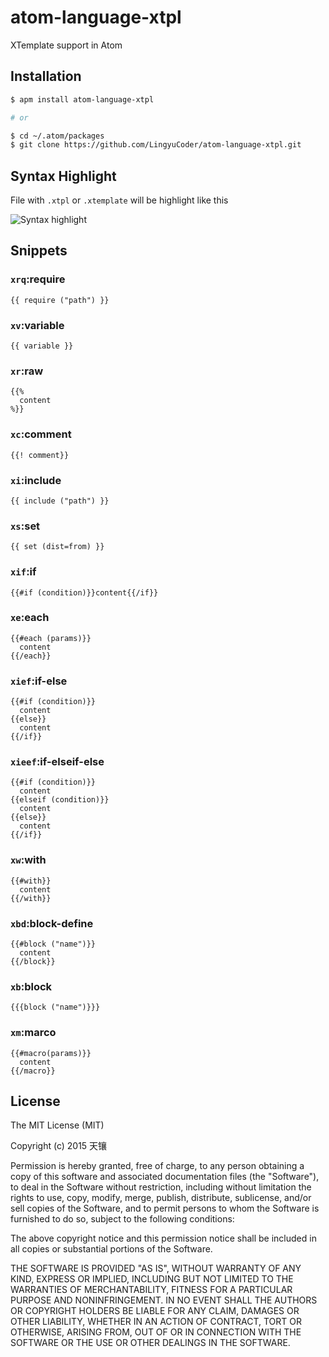 # atom-language-xtpl

XTemplate support in Atom

## Installation

```bash
$ apm install atom-language-xtpl

# or

$ cd ~/.atom/packages
$ git clone https://github.com/LingyuCoder/atom-language-xtpl.git
```

## Syntax Highlight

File with `.xtpl` or `.xtemplate` will be highlight like this

![Syntax highlight](http://7q5asf.com1.z0.glb.clouddn.com/QQ20151129-1@2x.png)

## Snippets

### `xrq`:require

```
{{ require ("path") }}
```

### `xv`:variable

```
{{ variable }}
```

### `xr`:raw

```
{{%
  content
%}}
```

### `xc`:comment

```
{{! comment}}
```

### `xi`:include

```
{{ include ("path") }}
```

### `xs`:set

```
{{ set (dist=from) }}
```

### `xif`:if

```
{{#if (condition)}}content{{/if}}
```

### `xe`:each

```
{{#each (params)}}
  content
{{/each}}
```

### `xief`:if-else

```
{{#if (condition)}}
  content
{{else}}
  content
{{/if}}
```

### `xieef`:if-elseif-else

```
{{#if (condition)}}
  content
{{elseif (condition)}}
  content
{{else}}
  content
{{/if}}
```

### `xw`:with

```
{{#with}}
  content
{{/with}}
```

### `xbd`:block-define

```
{{#block ("name")}}
  content
{{/block}}
```

### `xb`:block

```
{{{block ("name")}}}
```

### `xm`:marco

```
{{#macro(params)}}
  content
{{/macro}}
```

## License

The MIT License (MIT)

Copyright (c) 2015 天镶

Permission is hereby granted, free of charge, to any person obtaining a copy
of this software and associated documentation files (the "Software"), to deal
in the Software without restriction, including without limitation the rights
to use, copy, modify, merge, publish, distribute, sublicense, and/or sell
copies of the Software, and to permit persons to whom the Software is
furnished to do so, subject to the following conditions:

The above copyright notice and this permission notice shall be included in all
copies or substantial portions of the Software.

THE SOFTWARE IS PROVIDED "AS IS", WITHOUT WARRANTY OF ANY KIND, EXPRESS OR
IMPLIED, INCLUDING BUT NOT LIMITED TO THE WARRANTIES OF MERCHANTABILITY,
FITNESS FOR A PARTICULAR PURPOSE AND NONINFRINGEMENT. IN NO EVENT SHALL THE
AUTHORS OR COPYRIGHT HOLDERS BE LIABLE FOR ANY CLAIM, DAMAGES OR OTHER
LIABILITY, WHETHER IN AN ACTION OF CONTRACT, TORT OR OTHERWISE, ARISING FROM,
OUT OF OR IN CONNECTION WITH THE SOFTWARE OR THE USE OR OTHER DEALINGS IN THE
SOFTWARE.
